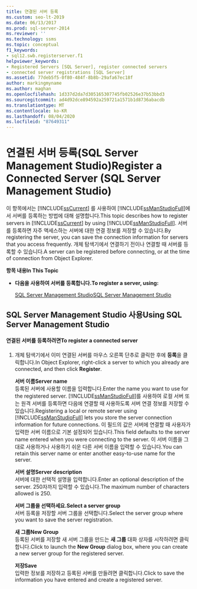 ```yaml
---
title: 연결된 서버 등록
ms.custom: seo-lt-2019
ms.date: 06/13/2017
ms.prod: sql-server-2014
ms.reviewer: ''
ms.technology: ssms
ms.topic: conceptual
f1_keywords:
- sql12.swb.registerserver.f1
helpviewer_keywords:
- Registered Servers [SQL Server], register connected servers
- connected server registrations [SQL Server]
ms.assetid: 77deb5f5-0f80-484f-8b8b-29afa67ec18f
author: markingmyname
ms.author: maghan
ms.openlocfilehash: 1d337d2da7d305165307745fb02526e37b53bbd3
ms.sourcegitcommit: ad4d92dce894592a259721a1571b1d8736abacdb
ms.translationtype: MT
ms.contentlocale: ko-KR
ms.lasthandoff: 08/04/2020
ms.locfileid: "87649311"
---
```

# <a name="register-a-connected-server-sql-server-management-studio"></a><span data-ttu-id="09929-102">연결된 서버 등록(SQL Server Management Studio)</span><span class="sxs-lookup"><span data-stu-id="09929-102">Register a Connected Server (SQL Server Management Studio)</span></span>
  <span data-ttu-id="09929-103">이 항목에서는 [!INCLUDE[ssCurrent](../../includes/sscurrent-md.md)] 를 사용하여 [!INCLUDE[ssManStudioFull](../../includes/ssmanstudiofull-md.md)]에서 서버를 등록하는 방법에 대해 설명합니다.</span><span class="sxs-lookup"><span data-stu-id="09929-103">This topic describes how to register servers in [!INCLUDE[ssCurrent](../../includes/sscurrent-md.md)] by using [!INCLUDE[ssManStudioFull](../../includes/ssmanstudiofull-md.md)].</span></span> <span data-ttu-id="09929-104">서버를 등록하면 자주 액세스하는 서버에 대한 연결 정보를 저장할 수 있습니다.</span><span class="sxs-lookup"><span data-stu-id="09929-104">By registering the server, you can save the connection information for servers that you access frequently.</span></span> <span data-ttu-id="09929-105">개체 탐색기에서 연결하기 전이나 연결할 때 서버를 등록할 수 있습니다.</span><span class="sxs-lookup"><span data-stu-id="09929-105">A server can be registered before connecting, or at the time of connection from Object Explorer.</span></span>  
  
 <span data-ttu-id="09929-106">**항목 내용**</span><span class="sxs-lookup"><span data-stu-id="09929-106">**In This Topic**</span></span>  
  
-   <span data-ttu-id="09929-107">**다음을 사용하여 서버를 등록합니다.**</span><span class="sxs-lookup"><span data-stu-id="09929-107">**To register a server, using:**</span></span>  
  
     [<span data-ttu-id="09929-108">SQL Server Management Studio</span><span class="sxs-lookup"><span data-stu-id="09929-108">SQL Server Management Studio</span></span>](#SSMSProcedure)  
  
##  <a name="using-sql-server-management-studio"></a><a name="SSMSProcedure"></a> <span data-ttu-id="09929-109">SQL Server Management Studio 사용</span><span class="sxs-lookup"><span data-stu-id="09929-109">Using SQL Server Management Studio</span></span>  
  
#### <a name="to-register-a-connected-server"></a><span data-ttu-id="09929-110">연결된 서버를 등록하려면</span><span class="sxs-lookup"><span data-stu-id="09929-110">To register a connected server</span></span>  
  
1.  <span data-ttu-id="09929-111">개체 탐색기에서 이미 연결된 서버를 마우스 오른쪽 단추로 클릭한 후에 **등록**을 클릭합니다.</span><span class="sxs-lookup"><span data-stu-id="09929-111">In Object Explorer, right-click a server to which you already are connected, and then click **Register**.</span></span>  
  
     <span data-ttu-id="09929-112">**서버 이름**</span><span class="sxs-lookup"><span data-stu-id="09929-112">**Server name**</span></span>  
     <span data-ttu-id="09929-113">등록된 서버에 사용할 이름을 입력합니다.</span><span class="sxs-lookup"><span data-stu-id="09929-113">Enter the name you want to use for the registered server.</span></span> <span data-ttu-id="09929-114">[!INCLUDE[ssManStudioFull](../../includes/ssmanstudiofull-md.md)]를 사용하여 로컬 서버 또는 원격 서버를 등록하면 다음에 연결할 때 사용하도록 서버 연결 정보를 저장할 수 있습니다.</span><span class="sxs-lookup"><span data-stu-id="09929-114">Registering a local or remote server using [!INCLUDE[ssManStudioFull](../../includes/ssmanstudiofull-md.md)] lets you store the server connection information for future connections.</span></span> <span data-ttu-id="09929-115">이 필드의 값은 서버에 연결할 때 사용자가 입력한 서버 이름으로 기본 설정되어 있습니다.</span><span class="sxs-lookup"><span data-stu-id="09929-115">This field defaults to the server name entered when you were connecting to the server.</span></span> <span data-ttu-id="09929-116">이 서버 이름을 그대로 사용하거나 사용하기 쉬운 다른 서버 이름을 입력할 수 있습니다.</span><span class="sxs-lookup"><span data-stu-id="09929-116">You can retain this server name or enter another easy-to-use name for the server.</span></span>  
  
     <span data-ttu-id="09929-117">**서버 설명**</span><span class="sxs-lookup"><span data-stu-id="09929-117">**Server description**</span></span>  
     <span data-ttu-id="09929-118">서버에 대한 선택적 설명을 입력합니다.</span><span class="sxs-lookup"><span data-stu-id="09929-118">Enter an optional description of the server.</span></span> <span data-ttu-id="09929-119">250자까지 입력할 수 있습니다.</span><span class="sxs-lookup"><span data-stu-id="09929-119">The maximum number of characters allowed is 250.</span></span>  
  
     <span data-ttu-id="09929-120">**서버 그룹을 선택하세요.**</span><span class="sxs-lookup"><span data-stu-id="09929-120">**Select a server group**</span></span>  
     <span data-ttu-id="09929-121">서버 등록을 저장할 서버 그룹을 선택합니다.</span><span class="sxs-lookup"><span data-stu-id="09929-121">Select the server group where you want to save the server registration.</span></span>  
  
     <span data-ttu-id="09929-122">**새 그룹**</span><span class="sxs-lookup"><span data-stu-id="09929-122">**New Group**</span></span>  
     <span data-ttu-id="09929-123">등록된 서버를 저장할 새 서버 그룹을 만드는 **새 그룹** 대화 상자를 시작하려면 클릭합니다.</span><span class="sxs-lookup"><span data-stu-id="09929-123">Click to launch the **New Group** dialog box, where you can create a new server group for the registered server.</span></span>  
  
     <span data-ttu-id="09929-124">**저장**</span><span class="sxs-lookup"><span data-stu-id="09929-124">**Save**</span></span>  
     <span data-ttu-id="09929-125">입력한 정보를 저장하고 등록된 서버를 만들려면 클릭합니다.</span><span class="sxs-lookup"><span data-stu-id="09929-125">Click to save the information you have entered and create a registered server.</span></span>  
  
  
